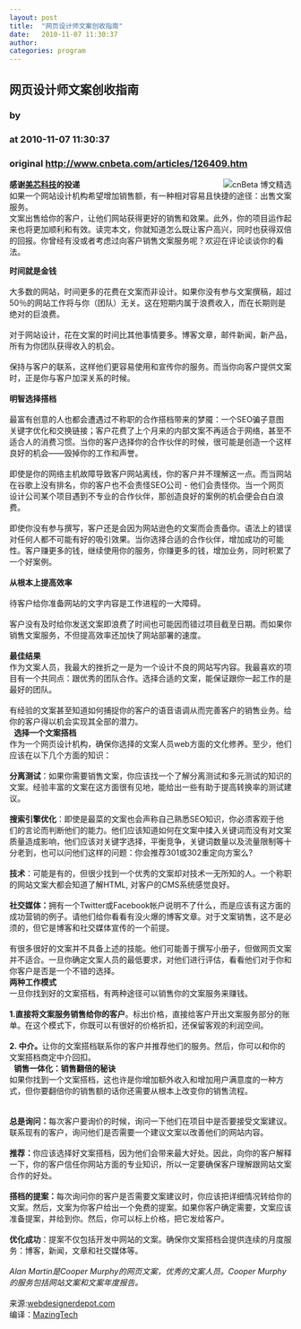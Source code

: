 ```yaml
---
layout: post
title:  "网页设计师文案创收指南"
date:   2010-11-07 11:30:37
author: 
categories: program
---
```


## 网页设计师文案创收指南
### by 
### at 2010-11-07 11:30:37
### original <http://www.cnbeta.com/articles/126409.htm>

<div><a rel="nofollow" href="http://www.cnbeta.com/topics/311.htm"><img src="http://img.cnbeta.com/topics/blogselect.gif" alt="cnBeta 博文精选" name="sign" align="right"></a>
        <p><b>感谢<a rel="nofollow" href="http://www.mazingtech.com">美芯科技</a>的投递</b><br>
如果一个网站设计机构希望增加销售额，有一种相对容易且快捷的途径：出售文案服务。<br>
文案出售给你的客户，让他们网站获得更好的销售和效果。此外，你的项目运作起来也将更加顺利和有效。读完本文，你就知道怎么既让客户高兴，同时也获得双倍的回报。你曾经有没或者考虑过向客户销售文案服务呢？欢迎在评论谈谈你的看法。</p>
		<p><strong>时间就是金钱</strong> <br>
<br>
大多数的网站，时间更多的花费在文案而非设计。如果你没有参与文案撰稿，超过50％的网站工作将与你（团队）无关。这在短期内属于浪费收入，而在长期则是绝对的巨浪费。<br>
<br>
对于网站设计，花在文案的时间比其他事情要多。博客文章，邮件新闻，新产品，所有为你团队获得收入的机会。<br>
<br>
保持与客户的联系，这样他们更容易使用和宣传你的服务。而当你向客户提供文案时，正是你与客户加深关系的时候。<br>
<br>
<strong>明智选择搭档</strong><br>
<br>
最富有创意的人也都会遭遇过不称职的合作搭档带来的梦魇：一个SEO骗子意图关键字优化和交换链接；客户花费了上个月来的内部文案不再适合于网络，甚至不适合人的消费习惯。当你的客户选择你的合作伙伴的时候，很可能是创造一个这样良好的机会——毁掉你的工作和声誉。<br>
<br>
即使是你的网络主机故障导致客户网站离线，你的客户并不理解这一点。而当网站在谷歌上没有排名，你的客户也不会责怪SEO公司 - 他们会责怪你。当一个网页设计公司某个项目遇到不专业的合作伙伴，那创造良好的案例的机会便会白白浪费。 <br>
<br>
即使你没有参与撰写，客户还是会因为网站逊色的文案而会责备你。语法上的错误对任何人都不可能有好的吸引效果。当你选择合适的合作伙伴，增加成功的可能性。客户赚更多的钱，继续使用你的服务，你赚更多的钱，增加业务，同时积累了一个好案例。<br>
<br>
<strong>从根本上提高效率</strong> <br>
<br>
待客户给你准备网站的文字内容是工作进程的一大障碍。<br>
<br>
客户没有及时给你发送文案即浪费了时间也可能因而错过项目截至日期。而如果你销售文案服务，不但提高效率还加快了网站部署的速度。<br>
<br>
<strong>最佳结果</strong><br>
作为文案人员，我最大的挫折之一是为一个设计不良的网站写内容。我最喜欢的项目有一个共同点：跟优秀的团队合作。选择合适的文案，能保证跟你一起工作的是最好的团队。<br>
<br>
有经验的文案甚至知道如何捕捉你的客户的语音语调从而完善客户的销售业务。给你的客户得以机会实现其全部的潜力。<br>
  <strong>选择一个文案搭档</strong> <br>
作为一个网页设计机构，确保你选择的文案人员web方面的文化修养。至少，他们应该在以下几个方面的知识：<br>
<br>
<strong>分离测试</strong>：如果你需要销售文案，你应该找一个了解分离测试和多元测试的知识的文案。经验丰富的文案在这方面很有见地，能给出一些有助于提高转换率的测试建议。 <br>
<br>
<strong>搜索引擎优化</strong>：即使是最菜的文案也会声称自己熟悉SEO知识，你必须客观于他们的言论而判断他们的能力。他们应该知道如何在文案中揉入关键词而没有对文案质量造成影响，他们应该对关键字选择，平衡竞争，关键词数量以及流量限制等十分老到，也可以问他们这样的问题：你会推荐301或302重定向方案么?<br>
<br>
<strong>技术</strong>：可能是有的，但很少找到一个优秀的文案却对技术一无所知的人。一个称职的网站文案大都会知道了解HTML, 对客户的CMS系统感觉良好。<br>
<br>
<strong>社交媒体：</strong>拥有一个Twitter或Facebook帐户说明不了什么，而是应该有这方面的成功营销的例子。请他们给你看看有没火爆的博客文章。对于文案销售，这不是必须的，但它是博客和社交媒体宣传的一个前提。<br>
<br>
有很多很好的文案并不具备上述的技能。他们可能善于撰写小册子，但做网页文案并不适合。一旦你确定文案人员的最低要求，对他们进行评估，看看他们对于你和你客户是否是一个不错的选择。<br>
<img alt=""><br>
<strong>两种工作模式      </strong> <br>
一旦你找到好的文案搭档，有两种途径可以销售你的文案服务来赚钱。      <br>
<br>
<strong>1.直接将文案服务销售给你的客户</strong>。标出价格，直接给客户开出文案服务部分的账单。在这个模式下，你既可以有很好的价格折扣，还保留客观的利润空间。      <br>
<br>
<strong>2. 中介。</strong>让你的文案搭档联系你的客户并推荐他们的服务。然后，你可以和你的文案搭档商定中介回扣。<br>
  <strong>销售一体化：销售翻倍的秘诀</strong> <br>
如果你找到一个文案搭档，这也许是你增加额外收入和增加用户满意度的一种方式，但你要翻倍你的销售额的话你还需要从根本上改变你的销售流程。<br>
<br>
<br>
<strong>总是询问：</strong>每次客户要询价的时候，询问一下他们在项目中是否要接受文案建议。联系现有的客户，询问他们是否需要一个建议文案以改善他们的网站内容。      <br>
<br>
<strong>推荐：</strong>你应该选择好文案搭档，因为他们会带来最大好处。因此，向你的客户解释一下，你的客户信任你网站方面的专业知识，所以一定要确保客户理解跟网站文案合作的好处。<br>
<br>
<strong>搭档的提案：</strong>每次询问你的客户是否需要文案建议时，你应该把详细情况转给你的文案。然后，文案为你客户给出一个免费的提案。如果你客户确定需要，文案应该准备提案，并给到你。然后，你可以标上价格，把它发给客户。<br>
<br>
<strong>优化成功</strong>：提案不仅包括开发中网站的文案。确保你文案搭档会提供连续的月度服务：博客，新闻，文章和社交媒体等。 <br>
<br>
<em>Alan Martin是Cooper Murphy的网页文案，优秀的文案人员。Cooper Murphy的服务包括网站文案和文案年度报告。</em><br>
<br>
来源:<a rel="nofollow" href="http://www.webdesignerdepot.com/2010/10/web-designer%E2%80%99s-guide-to-copywriting-profits/">webdesignerdepot.com</a><br>
编译：<a rel="nofollow" href="http://www.mazingtech.com">MazingTech</a><br></p></div>